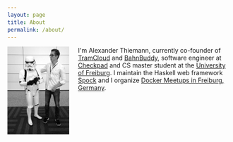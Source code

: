 ```yaml
---
layout: page
title: About
permalink: /about/
---
```


<img style="float: left; margin-right: 20px;" width="140" height="200" src="/images/2016-01-28-thiemann-wwdc.jpg"> I'm Alexander Thiemann, currently co-founder of [TramCloud][tc] and [BahnBuddy][bb], software engineer at [Checkpad][cp] and CS master student at the [University of Freiburg][uni]. I maintain the Haskell web framework [Spock][spock] and I organize [Docker Meetups in Freiburg, Germany][docker-fr].

<br style="clear: both;" />

[tc]: https://www.tramcloud.net
[bb]: https://www.bahn-buddy.de
[cp]: http://www.checkpad.de
[uni]: https://www.uni-freiburg.de/
[docker-fr]: http://www.meetup.com/de/Docker-Freiburg/
[spock]: https://www.spock.li
